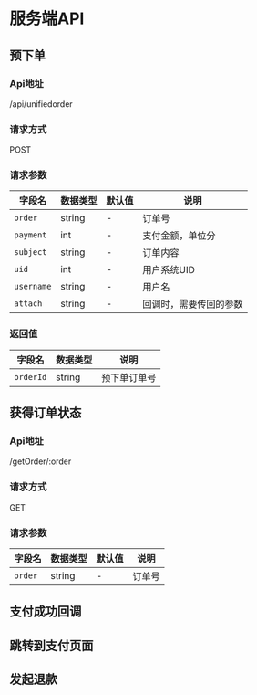 # 服务端API
## 预下单
### Api地址
/api/unifiedorder

### 请求方式
POST

### 请求参数
| 字段名 | 数据类型 | 默认值 | 说明 |
| ----- | ------- | ----- | --- |
| `order` | string | - | 订单号 |
| `payment` | int | - | 支付金额，单位分 |
| `subject` | string| - | 订单内容|
|`uid` | int | - |用户系统UID|
| `username` | string | - | 用户名|
| `attach` | string | - | 回调时，需要传回的参数|

### 返回值
| 字段名 | 数据类型 | 说明 |
| ----- | ------- | --- |
| `orderId`|string | 预下单订单号|

## 获得订单状态
### Api地址
/getOrder/:order

### 请求方式
GET

### 请求参数
| 字段名 | 数据类型 | 默认值 | 说明 |
| ----- | ------- | ----- | --- |
| `order` | string | - | 订单号| 



## 支付成功回调

## 跳转到支付页面

## 发起退款